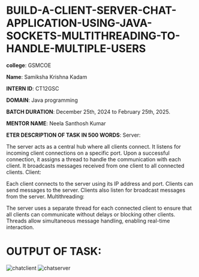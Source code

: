 # BUILD-A-CLIENT-SERVER-CHAT-APPLICATION-USING-JAVA-SOCKETS-MULTITHREADING-TO-HANDLE-MULTIPLE-USERS



**college**: GSMCOE

**Name**: Samiksha Krishna Kadam

**INTERN ID**: CT12GSC

**DOMAIN**: Java programming

**BATCH DURATION**: December 25th, 2024 to February 25th, 2025.

**MENTOR NAME**: Neela Santhosh Kumar

**ETER DESCRIPTION OF TASK IN 500 WORDS**: Server:

The server acts as a central hub where all clients connect.
It listens for incoming client connections on a specific port.
Upon a successful connection, it assigns a thread to handle the communication with each client.
It broadcasts messages received from one client to all connected clients.
Client:

Each client connects to the server using its IP address and port.
Clients can send messages to the server.
Clients also listen for broadcast messages from the server.
Multithreading:

The server uses a separate thread for each connected client to ensure that all clients can communicate without delays or blocking other clients.
Threads allow simultaneous message handling, enabling real-time interaction.

# OUTPUT OF TASK:  

![chatclient](https://github.com/user-attachments/assets/617f13a7-618b-4107-bfb3-2809540dd51f)
![chatserver](https://github.com/user-attachments/assets/472a930f-874a-4b69-8454-7cd7a793556f)

